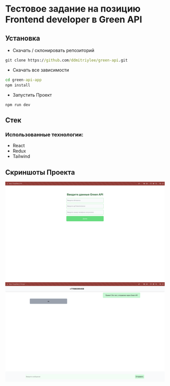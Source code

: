 # Тестовое задание на позицию Frontend developer в Green API

## Установка

- Скачать / склонировать репозиторий 
```cmd
git clone https://github.com/ddmitriylee/green-api.git
```

- Скачать все зависимости
```cmd
cd green-api-app
npm install
```

- Запустить Проект
```
npm run dev
```

## Стек

### Использованные технологии:

- React
- Redux 
- Tailwind

## Скриншоты Проекта

![Скриншот 1](./docs/screen1.png)
![Скриншот 1](./docs/screen2.png)